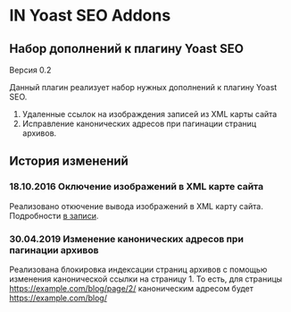# IN Yoast SEO Addons
## Набор дополнений к плагину Yoast SEO
Версия 0.2

Данный плагин реализует набор нужных дополнений к плагину Yoast SEO.
1. Удаленные ссылок на изображдения записей из XML карты сайта
2. Исправление канонических адресов при пагинации страниц архивов.

## История изменений
### 18.10.2016 Оключение изображений в XML карте сайта
Реализовано откючение вывода изображений в XML карту сайта.
Подробности [в записи](https://ivannikitin.com/2016/09/22/yoast-seo-xml-sitemap-yandex-bug/).

### 30.04.2019 Изменение канонических адресов при пагинации архивов
Реализована блокировка индексации страниц архивов с помощью изменения канонической ссылки на страницу 1. 
То есть, для страницы https://example.com/blog/page/2/ каноническим адресом будет https://example.com/blog/
